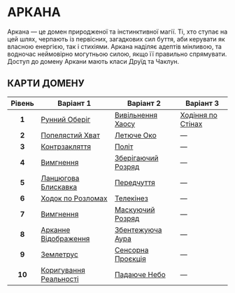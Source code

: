 # АРКАНА

Аркана — це домен природженої та інстинктивної магії. Ті, хто ступає на цей шлях, черпають із первісних, загадкових сил буття, аби керувати як власною енергією, так і стихіями. Аркана наділяє адептів мінливою, та водночас неймовірно могутньою силою, якщо її правильно спрямувати. Доступ до домену Аркани мають класи Друїд та Чаклун.

## КАРТИ ДОМЕНУ

| **Рівень** | **Варіант 1** | **Варіант 2** | **Варіант 3** |
| :---: | --- | --- | --- |
| **1** | [Рунний Оберіг](../abilities/Rune%20Ward.md) | [Вивільнення Хаосу](../abilities/Unleash%20Chaos.md) | [Ходіння по Стінах](../abilities/Wall%20Walk.md) |
| **2** | [Попелястий Хват](../abilities/Cinder%20Grasp.md) | [Летюче Око](../abilities/Floating%20Eye.md) | — |
| **3** | [Контрзакляття](../abilities/Counterspell.md) | [Політ](../abilities/Flight.md) | — |
| **4** | [Вимгнення](../abilities/Blink%20Out.md) | [Зберігаючий Розряд](../abilities/Preservation%20Blast.md) | — |
| **5** | [Ланцюгова Блискавка](../abilities/Chain%20Lightning.md) | [Передчуття](../abilities/Premonition.md) | — |
| **6** | [Ходок по Розломах](../abilities/Rift%20Walker.md) | [Телекінез](../abilities/Telekinesis.md) | — |
| **7** | [Вимгнення](../abilities/Blink%20Out.md) | [Маскуючий Розряд](../abilities/Cloaking%20Blast.md) | — |
| **8** | [Арканне Відображення](../abilities/Arcane%20Reflection.md) | [Збентежуюча Аура](../abilities/Confusing%20Aura.md) | — |
| **9** | [Землетрус](../abilities/Earthquake.md) | [Сенсорна Проєкція](../abilities/Sensory%20Projection.md) | — |
| **10** | [Коригування Реальності](../abilities/Adjust%20Reality.md) | [Падаюче Небо](../abilities/Falling%20Sky.md) | — |
